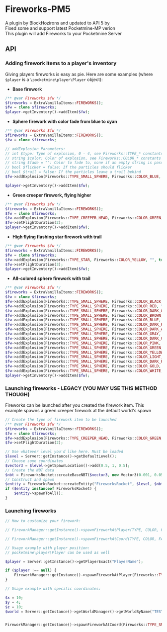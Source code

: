 # Fireworks-PM5
A plugin by BlockHozirons and updated to API 5 by<br>
Fixed some and support latest Pocketmine-MP verion<br>
This plugin will add Fireworks to your Pocketmine Server
## API
### Adding firework items to a player's inventory
Giving players fireworks is easy as pie. Here are some examples (where `$player` is a `\pocketmine\player\Player`
object):
- **Base firework**
```php
/** @var Fireworks $fw */
$fireworks = ExtraVanillaItems::FIREWORKS();
$fw = clone $fireworks;
$player->getInventory()->addItem($fw);
```
- **Sphere firework with color fade from blue to cyan**
```php
/** @var Fireworks $fw */
$fireworks = ExtraVanillaItems::FIREWORKS();
$fw = clone $fireworks;

// addExplosion Parameters:
// int $type: Type of explosion, 0 - 4, see Fireworks::TYPE_* constants
// string $color: Color of explosion, see Fireworks::COLOR_* constants
// string $fade = "": Color to fade to, none if an empty string is passed
// bool $flicker = false: If the particles should flicker
// bool $trail = false: If the particles leave a trail behind
$fw->addExplosion(Fireworks::TYPE_SMALL_SPHERE, Fireworks::COLOR_BLUE, Fireworks::COLOR_DARK_AQUA, false, false);

$player->getInventory()->addItem($fw);
```
- **Green creeper firework, flying higher**
```php
/** @var Fireworks $fw */
$fireworks = ExtraVanillaItems::FIREWORKS();
$fw = clone $fireworks;
$fw->addExplosion(Fireworks::TYPE_CREEPER_HEAD, Fireworks::COLOR_GREEN, "", false, false);
$fw->setFlightDuration(2);
$player->getInventory()->addItem($fw);
```
- **High flying flashing star firework with trail**
```php
/** @var Fireworks $fw */
$fireworks = ExtraVanillaItems::FIREWORKS();
$fw = clone $fireworks;
$fw->addExplosion(Fireworks::TYPE_STAR, Fireworks::COLOR_YELLOW, "", true, true);
$fw->setFlightDuration(3);
$player->getInventory()->addItem($fw);
```
- **All-colored sphere firework with trail**
```php
/** @var Fireworks $fw */
$fireworks = ExtraVanillaItems::FIREWORKS();
$fw = clone $fireworks;
$fw->addExplosion(Fireworks::TYPE_SMALL_SPHERE, Fireworks::COLOR_BLACK, "", false, true);
$fw->addExplosion(Fireworks::TYPE_SMALL_SPHERE, Fireworks::COLOR_RED, "", false, true);
$fw->addExplosion(Fireworks::TYPE_SMALL_SPHERE, Fireworks::COLOR_DARK_GREEN, "", false, true);
$fw->addExplosion(Fireworks::TYPE_SMALL_SPHERE, Fireworks::COLOR_BROWN, "", false, true);
$fw->addExplosion(Fireworks::TYPE_SMALL_SPHERE, Fireworks::COLOR_BLUE, "", false, true);
$fw->addExplosion(Fireworks::TYPE_SMALL_SPHERE, Fireworks::COLOR_DARK_PURPLE, "", false, true);
$fw->addExplosion(Fireworks::TYPE_SMALL_SPHERE, Fireworks::COLOR_DARK_AQUA, "", false, true);
$fw->addExplosion(Fireworks::TYPE_SMALL_SPHERE, Fireworks::COLOR_GRAY, "", false, true);
$fw->addExplosion(Fireworks::TYPE_SMALL_SPHERE, Fireworks::COLOR_DARK_GRAY, "", false, true);
$fw->addExplosion(Fireworks::TYPE_SMALL_SPHERE, Fireworks::COLOR_PINK, "", false, true);
$fw->addExplosion(Fireworks::TYPE_SMALL_SPHERE, Fireworks::COLOR_GREEN, "", false, true);
$fw->addExplosion(Fireworks::TYPE_SMALL_SPHERE, Fireworks::COLOR_YELLOW, "", false, true);
$fw->addExplosion(Fireworks::TYPE_SMALL_SPHERE, Fireworks::COLOR_LIGHT_AQUA, "", false, true);
$fw->addExplosion(Fireworks::TYPE_SMALL_SPHERE, Fireworks::COLOR_DARK_PINK, "", false, true);
$fw->addExplosion(Fireworks::TYPE_SMALL_SPHERE, Fireworks::COLOR_GOLD, "", false, true);
$fw->addExplosion(Fireworks::TYPE_SMALL_SPHERE, Fireworks::COLOR_WHITE, "", false, true);
$player->getInventory()->addItem($fw);
```
### Launching fireworks - LEGACY (YOU MAY USE THIS METHOD THOUGH)
Fireworks can be launched after you created the firework item.
This example spawns a green creeper firework at the default world's spawn
```php
// Create the type of firework item to be launched
/** @var Fireworks $fw */
$fireworks = ExtraVanillaItems::FIREWORKS();
$fw = clone $fireworks;
$fw->addExplosion(Fireworks::TYPE_CREEPER_HEAD, Fireworks::COLOR_GREEN, "", false, false);
$fw->setFlightDuration(2);

// Use whatever level you'd like here. Must be loaded
$level = Server::getInstance()->getDefaultLevel();
// Choose some coordinates
$vector3 = $level->getSpawnLocation()->add(0.5, 1, 0.5);
// Create the NBT data
$nbt = FireworksRocket::createBaseNBT($vector3, new Vector3(0.001, 0.05, 0.001), lcg_value() * 360, 90);
// Construct and spawn
$entity = FireworksRocket::createEntity("FireworksRocket", $level, $nbt, $fw);
if ($entity instanceof FireworksRocket) {
    $entity->spawnToAll();
}
```
### Launching fireworks
```php
// How to customize your firework:

// FireworkManager::getInstance()->spawnFireworkAtPlayer(TYPE, COLOR, FADING COlOR(put "" if you don't want a fading color), DURATION(1-3), FLICKER, TRAIL, PLAYER POSITION);

// FireworkManager::getInstance()->spawnFireworkAtCoord(TYPE, COLOR, FADING COlOR(put "" if you don't want a fading color), DURATION(1-3), FLICKER, TRAIL, X, Y, Z, WORLD);

// Usage example with player position:
// pocketmine\player\Player can be used as well

$player = Server::getInstance()->getPlayerExact("PlayerName");

if ($player !== null) {
    FireworkManager::getInstance()->spawnFireworkAtPlayer(Fireworks::TYPE_SMALL_SPHERE, Fireworks::COLOR_BLACK, Fireworks::COLOR_RED, 2, false, true, $player);
}

// Usage example with specific coordinates:

$x = 10;
$y = 4;
$z = 10;
$world = Server::getInstance()->getWorldManager()->getWorldByName("TEST");


FireworkManager::getInstance()->spawnFireworkAtCoord(Fireworks::TYPE_SMALL_SPHERE, Fireworks::COLOR_BLACK, "", 1, false, false, $x, $y, $z, $world);

```

